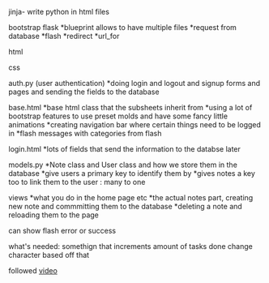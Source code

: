 jinja- write python in html files

bootstrap
flask
  *blueprint allows to have multiple files
  *request from database
  *flash 
  *redirect
  *url_for

html

css

auth.py (user authentication)
  *doing login and logout and signup forms and pages and sending the fields to the database 

base.html 
  *base html class that the subsheets inherit from 
  *using a lot of bootstrap features to use preset molds and have some fancy little animations 
  *creating navigation bar where certain things need to be logged in 
  *flash messages with categories from flash 

login.html 
  *lots of fields that send the information to the databse later


models.py
  *Note class and User class and how we store them in the database
  *give users a primary key to identify them by
  *gives notes a key too to link them to the user : many to one 

views 
  *what you do in the home page etc 
  *the actual notes part, creating new note and commmitting them to the database
  *deleting a note and reloading them to the page 

can show flash error or success 

what's needed: somethign that increments amount of tasks done 
change character based off that 


followed [video](https://youtu.be/dam0GPOAvVI)


